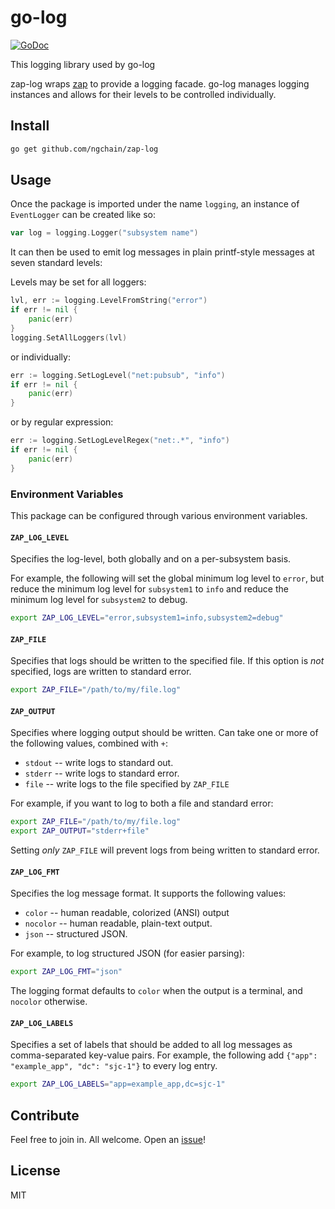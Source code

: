 # go-log

[![GoDoc](https://pkg.go.dev/badge/github.com/ngchain/zap-log.svg)](https://pkg.go.dev/github.com/ngchain/zap-log)

This logging library used by go-log

zap-log wraps [zap](https://github.com/uber-go/zap) to provide a logging facade. go-log manages logging
instances and allows for their levels to be controlled individually.

## Install

```sh
go get github.com/ngchain/zap-log
```

## Usage

Once the package is imported under the name `logging`, an instance of `EventLogger` can be created like so:

```go
var log = logging.Logger("subsystem name")
```

It can then be used to emit log messages in plain printf-style messages at seven standard levels:

Levels may be set for all loggers:

```go
lvl, err := logging.LevelFromString("error")
if err != nil {
	panic(err)
}
logging.SetAllLoggers(lvl)
```

or individually:

```go
err := logging.SetLogLevel("net:pubsub", "info")
if err != nil {
	panic(err)
}
```

or by regular expression:

```go
err := logging.SetLogLevelRegex("net:.*", "info")
if err != nil {
	panic(err)
}
```

### Environment Variables

This package can be configured through various environment variables.

#### `ZAP_LOG_LEVEL`

Specifies the log-level, both globally and on a per-subsystem basis.

For example, the following will set the global minimum log level to `error`, but reduce the minimum
log level for `subsystem1` to `info` and reduce the minimum log level for `subsystem2` to debug.

```bash
export ZAP_LOG_LEVEL="error,subsystem1=info,subsystem2=debug"
```

#### `ZAP_FILE`

Specifies that logs should be written to the specified file. If this option is _not_ specified, logs are written to standard error.

```bash
export ZAP_FILE="/path/to/my/file.log"
```

#### `ZAP_OUTPUT`

Specifies where logging output should be written. Can take one or more of the following values, combined with `+`:

- `stdout` -- write logs to standard out.
- `stderr` -- write logs to standard error.
- `file` -- write logs to the file specified by `ZAP_FILE`

For example, if you want to log to both a file and standard error:

```bash
export ZAP_FILE="/path/to/my/file.log"
export ZAP_OUTPUT="stderr+file"
```

Setting _only_ `ZAP_FILE` will prevent logs from being written to standard error.

#### `ZAP_LOG_FMT`

Specifies the log message format. It supports the following values:

- `color` -- human readable, colorized (ANSI) output
- `nocolor` -- human readable, plain-text output.
- `json` -- structured JSON.

For example, to log structured JSON (for easier parsing):

```bash
export ZAP_LOG_FMT="json"
```

The logging format defaults to `color` when the output is a terminal, and `nocolor` otherwise.

#### `ZAP_LOG_LABELS`

Specifies a set of labels that should be added to all log messages as comma-separated key-value
pairs. For example, the following add `{"app": "example_app", "dc": "sjc-1"}` to every log entry.

```bash
export ZAP_LOG_LABELS="app=example_app,dc=sjc-1"
```

## Contribute

Feel free to join in. All welcome. Open an [issue](https://github.com/ngchain/zero-log/issues)!

## License

MIT
